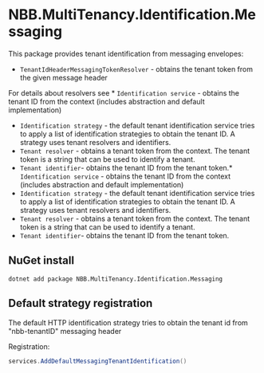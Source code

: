 # NBB.MultiTenancy.Identification.Messaging

This package provides tenant identification from messaging envelopes:
* `TenantIdHeaderMessagingTokenResolver` - obtains the tenant token from the given message header

For details about resolvers see * `Identification service` - obtains the tenant ID from the context (includes abstraction and default implementation)
* `Identification strategy` - the default tenant identification service tries to apply a list of identification strategies to obtain the tenant ID. A strategy uses tenant resolvers and identifiers.
* `Tenant resolver` - obtains a tenant token from the context. The tenant token is a string that can be used to identify a tenant.
* `Tenant identifier`- obtains the tenant ID from the tenant token.* `Identification service` - obtains the tenant ID from the context (includes abstraction and default implementation)
* `Identification strategy` - the default tenant identification service tries to apply a list of identification strategies to obtain the tenant ID. A strategy uses tenant resolvers and identifiers.
* `Tenant resolver` - obtains a tenant token from the context. The tenant token is a string that can be used to identify a tenant.
* `Tenant identifier`- obtains the tenant ID from the tenant token.

## NuGet install
```
dotnet add package NBB.MultiTenancy.Identification.Messaging
```

## Default strategy registration
The default HTTP identification strategy tries to obtain the tenant id from "nbb-tenantID" messaging header

Registration:
```csharp
services.AddDefaultMessagingTenantIdentification()
```
